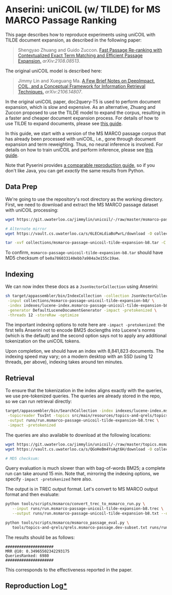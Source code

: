 # Anserini: uniCOIL (w/ TILDE) for MS MARCO Passage Ranking

This page describes how to reproduce experiments using uniCOIL with TILDE document expansion, as described in the following paper:

> Shengyao Zhuang and Guido Zuccon. [Fast Passage Re-ranking with Contextualized Exact Term
Matching and Efficient Passage Expansion.](https://arxiv.org/pdf/2108.08513) _arXiv:2108.08513_.

The original uniCOIL model is described here:

> Jimmy Lin and Xueguang Ma. [A Few Brief Notes on DeepImpact, COIL, and a Conceptual Framework for Information Retrieval Techniques.](https://arxiv.org/abs/2106.14807) _arXiv:2106.14807_.

In the original uniCOIL paper, doc2query-T5 is used to perform document expansion, which is slow and expensive.
As an alternative, Zhuang and Zuccon proposed to use the TILDE model to expand the corpus, resulting in a faster and cheaper document expansion process.
For details of how to use TILDE to expand documents, please see [this guide](https://github.com/ielab/TILDE).

In this guide, we start with a version of the MS MARCO passage corpus that has already been processed with uniCOIL, i.e., gone through document expansion and term reweighting.
Thus, no neural inference is involved.
For details on how to train uniCOIL and perform inference, please see [this guide](https://github.com/luyug/COIL/tree/main/uniCOIL).

Note that Pyserini provides [a comparable reproduction guide](https://github.com/castorini/pyserini/blob/master/docs/experiments-unicoil-tilde-expansion.md), so if you don't like Java, you can get _exactly_ the same results from Python.

## Data Prep

We're going to use the repository's root directory as the working directory.
First, we need to download and extract the MS MARCO passage dataset with uniCOIL processing:

```bash
wget https://git.uwaterloo.ca/jimmylin/unicoil/-/raw/master/msmarco-passage-unicoil-tilde-expansion-b8.tar -P collections/

# Alternate mirror
wget https://vault.cs.uwaterloo.ca/s/6LECmLdiaBoPwrL/download -O collections/msmarco-passage-unicoil-tilde-expansion-b8.tar

tar -xvf collections/msmarco-passage-unicoil-tilde-expansion-b8.tar -C collections/
```

To confirm, `msmarco-passage-unicoil-tilde-expansion-b8.tar` should have MD5 checksum of `be0a786033140ebb7a984a3e155c19ae`.


## Indexing

We can now index these docs as a `JsonVectorCollection` using Anserini:

```bash
sh target/appassembler/bin/IndexCollection -collection JsonVectorCollection \
 -input collections/msmarco-passage-unicoil-tilde-expansion-b8/ \
 -index indexes/lucene-index.msmarco-passage-unicoil-tilde-expansion-b8 \
 -generator DefaultLuceneDocumentGenerator -impact -pretokenized \
 -threads 12 -storeRaw -optimize
```

The important indexing options to note here are `-impact -pretokenized`: the first tells Anserini not to encode BM25 doclengths into Lucene's norms (which is the default) and the second option says not to apply any additional tokenization on the uniCOIL tokens.

Upon completion, we should have an index with 8,841,823 documents.
The indexing speed may vary; on a modern desktop with an SSD (using 12 threads, per above), indexing takes around ten minutes.


## Retrieval

To ensure that the tokenization in the index aligns exactly with the queries, we use pre-tokenized queries.
The queries are already stored in the repo, so we can run retrieval directly:

```bash
target/appassembler/bin/SearchCollection -index indexes/lucene-index.msmarco-passage-unicoil-tilde-expansion-b8 \
 -topicreader TsvInt -topics src/main/resources/topics-and-qrels/topics.msmarco-passage.dev-subset.unicoil.tilde.expansion.tsv.gz \
 -output runs/run.msmarco-passage-unicoil-tilde-expansion-b8.trec \
 -impact -pretokenized
```

The queries are also available to download at the following locations:

```bash
wget https://git.uwaterloo.ca/jimmylin/unicoil/-/raw/master/topics.msmarco-passage.dev-subset.unicoil.tilde.expansion.tsv.gz -P collections/
wget https://vault.cs.uwaterloo.ca/s/QGoHeBm4YsAgt6H/download -O collections/topics.msmarco-passage.dev-subset.unicoil.tilde.expansion.tsv.gz

# MD5 checksum:
```

Query evaluation is much slower than with bag-of-words BM25; a complete run can take around 15 min.
Note that, mirroring the indexing options, we specify `-impact -pretokenized` here also.

The output is in TREC output format.
Let's convert to MS MARCO output format and then evaluate:

```bash
python tools/scripts/msmarco/convert_trec_to_msmarco_run.py \
   --input runs/run.msmarco-passage-unicoil-tilde-expansion-b8.trec \
   --output runs/run.msmarco-passage-unicoil-tilde-expansion-b8.txt --quiet

python tools/scripts/msmarco/msmarco_passage_eval.py \
   tools/topics-and-qrels/qrels.msmarco-passage.dev-subset.txt runs/run.msmarco-passage-unicoil-tilde-expansion-b8.txt
```

The results should be as follows:

```
#####################
MRR @10: 0.34965502342293175
QueriesRanked: 6980
#####################
```

This corresponds to the effectiveness reported in the paper.


## Reproduction Log[*](reproducibility.md)